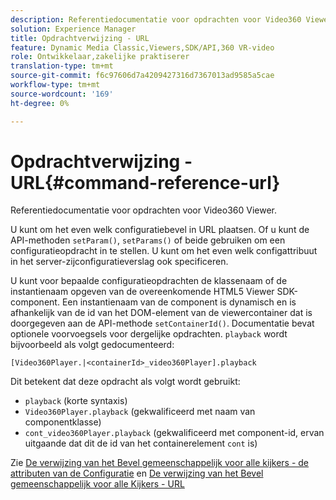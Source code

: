 ```yaml
---
description: Referentiedocumentatie voor opdrachten voor Video360 Viewer.
solution: Experience Manager
title: Opdrachtverwijzing - URL
feature: Dynamic Media Classic,Viewers,SDK/API,360 VR-video
role: Ontwikkelaar,zakelijke praktiserer
translation-type: tm+mt
source-git-commit: f6c97606d7a4209427316d7367013ad9585a5cae
workflow-type: tm+mt
source-wordcount: '169'
ht-degree: 0%

---
```



# Opdrachtverwijzing - URL{#command-reference-url}

Referentiedocumentatie voor opdrachten voor Video360 Viewer.

U kunt om het even welk configuratiebevel in URL plaatsen. Of u kunt de API-methoden `setParam()`, `setParams()` of beide gebruiken om een configuratieopdracht in te stellen. U kunt om het even welk configattribuut in het server-zijconfiguratieverslag ook specificeren.

U kunt voor bepaalde configuratieopdrachten de klassenaam of de instantienaam opgeven van de overeenkomende HTML5 Viewer SDK-component. Een instantienaam van de component is dynamisch en is afhankelijk van de id van het DOM-element van de viewercontainer dat is doorgegeven aan de API-methode `setContainerId()`. Documentatie bevat optionele voorvoegsels voor dergelijke opdrachten. `playback` wordt bijvoorbeeld als volgt gedocumenteerd:

```
[Video360Player.|<containerId>_video360Player].playback
```

Dit betekent dat deze opdracht als volgt wordt gebruikt:

* `playback` (korte syntaxis)
* `Video360Player.playback` (gekwalificeerd met naam van componentklasse)
* `cont_video360Player.playback` (gekwalificeerd met component-id, ervan uitgaande dat dit de id van het containerelement  `cont` is)

Zie [De verwijzing van het Bevel gemeenschappelijk voor alle kijkers - de attributen van de Configuratie](../../../r-html5-viewer-20-cmdref-configattrib/r-html5-viewer-20-cmdref-configattrib.md#concept-850e0f2c49b949deb7cfbfd330d329bd) en [De verwijzing van het Bevel gemeenschappelijk voor alle Kijkers - URL](../../../c-html5-viewer-20-cmdref-url/c-html5-viewer-20-cmdref-url.md#concept-9b337f349b7b406b8c33c7ee96b3e226)
